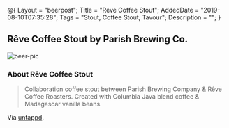 @{
 Layout = "beerpost";
 Title = "Rêve Coffee Stout";
 AddedDate = "2019-08-10T07:35:28";
 Tags = "Stout, Coffee Stout, Tavour";
 Description = "";
 }
 

## Rêve Coffee Stout by Parish Brewing Co.

![beer-pic]

### About Rêve Coffee Stout

> Collaboration coffee stout between Parish Brewing Company & Rêve Coffee Roasters. Created with Columbia Java blend coffee & Madagascar vanilla beans.

Via [untappd][untappd-url].

[untappd-url]: <https://untappd.com//b/parish-brewing-co-reve-coffee-stout/1539798>
[beer-pic]: https://jasonpowley.com/assets/img/2019-08-10-reve-coffee-stout.jpeg "Rêve Coffee Stout by Parish Brewing Co."
